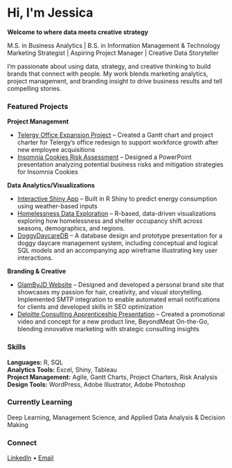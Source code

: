 # Hi, I'm Jessica  
**Welcome to where data meets creative strategy**

M.S. in Business Analytics | B.S. in Information Management & Technology  
Marketing Strategist | Aspiring Project Manager | Creative Data Storyteller

I’m passionate about using data, strategy, and creative thinking to build brands that connect with people. My work blends marketing analytics, project management, and branding insight to drive business results and tell compelling stories.

### Featured Projects

**Project Management**  
- [Telergy Office Expansion Project](https://sumailsyr-my.sharepoint.com/:u:/r/personal/jsaimunm_syr_edu/Documents/Documents/Github%20JAimunmondion/Telergy_Project_GanttChart_JessicaAimunmondion.mpp?csf=1&web=1&e=7HUy4Q) – Created a Gantt chart and project charter for Telergy’s office redesign to support workforce growth after new employee acquisitions  
- [Insomnia Cookies Risk Assessment](https://sumailsyr-my.sharepoint.com/:p:/r/personal/jsaimunm_syr_edu/_layouts/15/Doc.aspx?sourcedoc=%7BB2C17305-90A0-42E1-8B83-5FA525A386DA%7D&file=Insomnia_RiskAnalysisProject_JessicaAimunmondion.pptx&action=edit&mobileredirect=true&DefaultItemOpen=1) – Designed a PowerPoint presentation analyzing potential business risks and mitigation strategies for Insomnia Cookies  

**Data Analytics/Visualizations**  
- [Interactive Shiny App](https://jessicaa.shinyapps.io/shinyfinal/) – Built in R Shiny to predict energy consumption using weather-based inputs
- [Homelessness Data Exploration](https://jessicaa.shinyapps.io/shinyfinal/](https://sumailsyr-my.sharepoint.com/:w:/r/personal/jsaimunm_syr_edu/Documents/Homlessness_DataExploration_Project_JessicaAimunmondion.docx?d=w632ccb9c4a3c49618b6a9b150344041e&csf=1&web=1&e=zD1bcd)) – R-based, data-driven visualizations exploring how homelessness and shelter occupancy shift across seasons, demographics, and regions.
- [DoggyDaycareDB](https://sumailsyr-my.sharepoint.com/:p:/r/personal/jsaimunm_syr_edu/Documents/Documents/Github%20JAimunmondion/DogDaycare%20SQL%20Presentation.pptx?d=wd595c05c742849cba001715567fdace4&csf=1&web=1&e=upvvQp) – A database design and prototype presentation for a doggy daycare management system, including conceptual and logical SQL models and an accompanying app wireframe illustrating key user interactions.
  
  
**Branding & Creative**  
- [GlamByJD Website](https://glambyjd.com/) – Designed and developed a personal brand site that showcases my passion for hair, creativity, and visual storytelling. Implemented SMTP integration to enable automated email notifications for clients and developed skills in SEO optimization  
- [Deloitte Consulting Apprenticeship Presentation](https://sumailsyr-my.sharepoint.com/:p:/r/personal/snresnic_syr_edu/Documents/Beyond%20Meat%20DCAP.pptx?d=w52c73974f3b14de98ffd9e7cd92254a2&csf=1&web=1&e=SR1WIU) – Created a promotional video and concept for a new product line, BeyondMeat On-the-Go, blending innovative marketing with strategic consulting insights   

### Skills  
**Languages:** R, SQL  
**Analytics Tools:** Excel, Shiny, Tableau  
**Project Management:** Agile, Gantt Charts, Project Charters, Risk Analysis  
**Design Tools:** WordPress, Adobe Illustrator, Adobe Photoshop  

### Currently Learning  
Deep Learning, Management Science, and Applied Data Analysis & Decision Making  

### Connect  
[LinkedIn](https://www.linkedin.com/in/jessicaaimunmondion/) • [Email](mailto:jsaimunm@syr.edu)

